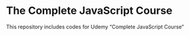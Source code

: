 # The Complete JavaScript Course
This repository includes codes for Udemy “Complete JavaScript Course”
